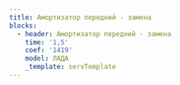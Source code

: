 ```yaml
---
title: Амортизатор передний - замена
blocks:
  - header: Амортизатор передний - замена
    time: '1,5'
    coef: '1419'
    model: ЛАДА
    _template: servTemplate
---
```

        